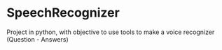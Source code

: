 # SpeechRecognizer
Project in python, with objective to use tools to make a voice recognizer (Question - Answers)
